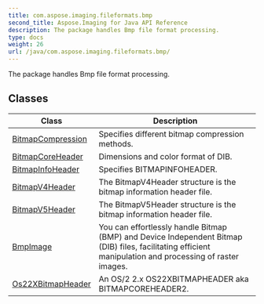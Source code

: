 ```yaml
---
title: com.aspose.imaging.fileformats.bmp
second_title: Aspose.Imaging for Java API Reference
description: The package handles Bmp file format processing.
type: docs
weight: 26
url: /java/com.aspose.imaging.fileformats.bmp/
---
```


The package handles Bmp file format processing.


## Classes

| Class | Description |
| --- | --- |
| [BitmapCompression](../com.aspose.imaging.fileformats.bmp/bitmapcompression) | Specifies different bitmap compression methods. |
| [BitmapCoreHeader](../com.aspose.imaging.fileformats.bmp/bitmapcoreheader) | Dimensions and color format of DIB. |
| [BitmapInfoHeader](../com.aspose.imaging.fileformats.bmp/bitmapinfoheader) | Specifies BITMAPINFOHEADER. |
| [BitmapV4Header](../com.aspose.imaging.fileformats.bmp/bitmapv4header) | The BitmapV4Header structure is the bitmap information header file. |
| [BitmapV5Header](../com.aspose.imaging.fileformats.bmp/bitmapv5header) | The BitmapV5Header structure is the bitmap information header file. |
| [BmpImage](../com.aspose.imaging.fileformats.bmp/bmpimage) | You can effortlessly handle Bitmap (BMP) and Device Independent Bitmap (DIB) files, facilitating efficient manipulation and processing of raster images. |
| [Os22XBitmapHeader](../com.aspose.imaging.fileformats.bmp/os22xbitmapheader) | An OS/2 2.x OS22XBITMAPHEADER aka BITMAPCOREHEADER2. |

